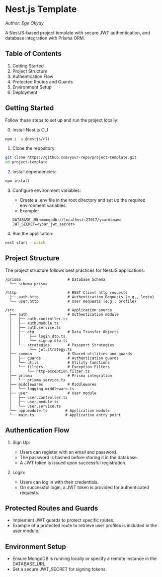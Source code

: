 # Nest.js Template

*Author: Ege Okyay*

A NestJS-based project template with secure JWT authentication, and database integration with Prisma ORM.

## Table of Contents
1. Getting Started
2. Project Structure
3. Authentication Flow
4. Protected Routes and Guards
5. Environment Setup
6. Deployment

## Getting Started

Follow these steps to set up and run the project locally:

0. Install Nest.js CLI
```bash
npm i -g @nestjs/cli
```

1. Clone the repository:

```bash
git clone https://github.com/your-repo/project-template.git
cd project-template
```

2. Install dependencies:

```bash
npm install
```

3. Configure environment variables:
    - Create a .env file in the root directory and set up the required environment variables.
    - Example:
    
    ```env
    DATABASE_URL=mongodb://localhost:27017/yourdbname
    JWT_SECRET=<your_jwt_secret>
    ```

4. Run the application:

```bash
nest start --watch
```

## Project Structure

The project structure follows best practices for NestJS applications:

```
/prisma                     # Database Schema
  └── schema.prisma

/http                       # REST Client http requests
  ├── auth.http             # Authentication Requests (e.g., login)
  └── user.http             # User Requests (e.g., profile)

/src                        # Application source
  ├── auth                  # Authentication module
  │   ├── auth.controller.ts
  │   ├── auth.module.ts
  │   ├── auth.service.ts
  │   ├── dto               # Data Transfer Objects
  │   │    ├── login.dto.ts
  │   │    └── signup.dto.ts
  │   └── strategies        # Passport Strategies
  │        └── jwt.strategy.ts
  ├── common                # Shared utilities and guards
  │   ├── guards            # Authentication guards
  │   └── utils             # Utility functions
  │   └── filters           # Exception Filters
  │       └── http-exception.filter.ts
  ├── prisma                # Prisma integration
  │   └── prisma.service.ts
  ├── middlewares           # Middlewares
  │   └── logging.middleware.ts
  ├── user                  # User module
  │   ├── user.controller.ts
  │   ├── user.module.ts
  │   └── user.service.ts
  └── app.module.ts        # Application module
  └── main.ts              # Application entry point
```

## Authentication Flow

1. Sign Up:
    - Users can register with an email and password.
    - The password is hashed before storing it in the database.
    - A JWT token is issued upon successful registration.

2. Login:
    - Users can log in with their credentials.
    - On successful login, a JWT token is provided for authenticated requests.

## Protected Routes and Guards

- Implement JWT guards to protect specific routes.
- Example of a protected route to retrieve user profiles is included in the user module.

## Environment Setup

- Ensure MongoDB is running locally or specify a remote instance in the DATABASE_URL.
- Set a secure JWT_SECRET for signing tokens.